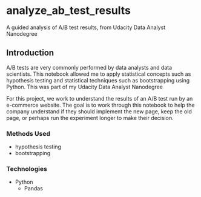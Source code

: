 # analyze_ab_test_results
A guided analysis of A/B test results, from Udacity Data Analyst Nanodegree

## Introduction
A/B tests are very commonly performed by data analysts and data scientists. This notebook allowed me to apply statistical concepts such as hypothesis testing and statistical techniques such as bootstrapping using Python. This was part of my Udacity Data Analyst Nanodegree

For this project, we work to understand the results of an A/B test run by an e-commerce website.  The goal is to work through this notebook to help the company understand if they should implement the new page, keep the old page, or perhaps run the experiment longer to make their decision.

### Methods Used
- hypothesis testing
- bootstrapping

### Technologies
- Python
    - Pandas
